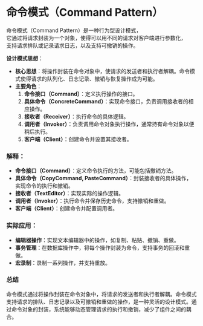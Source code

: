 # 命令模式（Command Pattern）

命令模式（Command Pattern）是一种行为型设计模式，  
它通过将请求封装为一个对象，使得可以用不同的请求对客户端进行参数化，  
支持请求排队或记录请求日志，以及支持可撤销的操作。

**设计模式思想**：

- **核心思想**：将操作封装在命令对象中，使请求的发送者和执行者解耦。命令模式使得请求的队列化、日志记录、撤销与恢复操作成为可能。
- **主要角色**：
    1. **命令接口（Command）**：定义执行操作的接口。
    2. **具体命令（ConcreteCommand）**：实现命令接口，负责调用接收者的相应操作。
    3. **接收者（Receiver）**：执行命令的具体逻辑。
    4. **调用者（Invoker）**：负责调用命令对象执行操作，通常持有命令对象以便稍后执行。
    5. **客户端（Client）**：创建命令并设置其接收者。

### 解释：

- **命令接口（Command）**：定义命令执行的方法，可能包括撤销方法。
- **具体命令（CopyCommand, PasteCommand）**：封装接收者的具体操作，实现命令的执行和撤销。
- **接收者（TextEditor）**：实现实际的操作逻辑。
- **调用者（Invoker）**：执行命令并保存历史命令，支持撤销和重做。
- **客户端（Client）**：创建命令并配置调用者。

### 实际应用：

- **编辑器操作**：实现文本编辑器中的操作，如复制、粘贴、撤销、重做。
- **事务管理**：在数据库操作中，将每个操作封装为命令，支持事务的回滚和重做。
- **宏录制**：录制一系列操作，并支持重放。

### 总结

命令模式通过将操作封装在命令对象中，将请求的发送者和执行者解耦。命令模式支持请求的排队、日志记录以及可撤销和重做的操作，是一种灵活的设计模式。通过命令对象的封装，系统能够动态管理请求的执行和撤销，减少了组件之间的耦合。